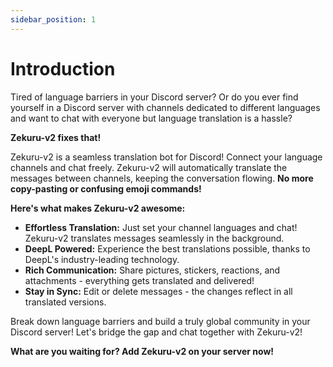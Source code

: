 ```yaml
---
sidebar_position: 1
---
```


# Introduction

Tired of language barriers in your Discord server? Or do you ever find yourself in a Discord server with channels dedicated to different languages and want to chat with everyone but language translation is a hassle?

**Zekuru-v2 fixes that!**  

Zekuru-v2 is a seamless translation bot for Discord! Connect your language channels and chat freely. Zekuru-v2 will automatically translate the messages between channels, keeping the conversation flowing. **No more copy-pasting or confusing emoji commands!**

**Here's what makes Zekuru-v2 awesome:**

- **Effortless Translation:** Just set your channel languages and chat!  Zekuru-v2 translates messages seamlessly in the background.
- **DeepL Powered:** Experience the best translations possible, thanks to DeepL's industry-leading technology.
- **Rich Communication:** Share pictures, stickers, reactions, and attachments - everything gets translated and delivered!
- **Stay in Sync:** Edit or delete messages - the changes reflect in all translated versions.

Break down language barriers and build a truly global community in your Discord server! Let's bridge the gap and chat together with Zekuru-v2!

**What are you waiting for? Add Zekuru-v2 on your server now!**
